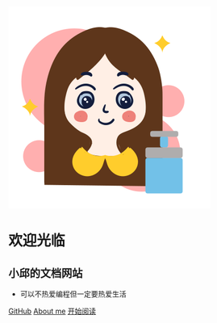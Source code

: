 ![tupian](pic/girl.svg)
# 欢迎光临
## 小邱的文档网站
<!-- > 记录日志 -->

* 可以不热爱编程但一定要热爱生活

[GitHub](https://github.com/qiujingnan)
[About me](#quick-start)
[开始阅读](other/login)
<!-- [join ？](#quick-start) -->
<!-- 背景图片 -->
<!-- ![](_media/bg.png) -->
<!-- 背景色 -->
<!-- ![color](#E63F00) -->